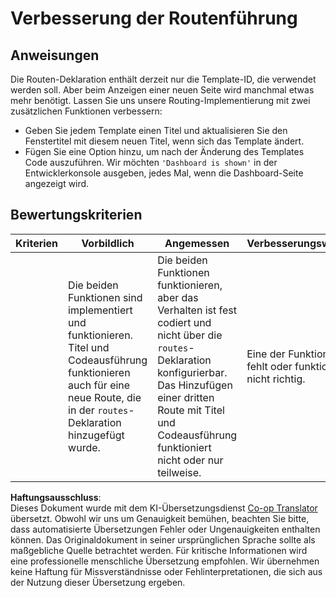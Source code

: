 <!--
CO_OP_TRANSLATOR_METADATA:
{
  "original_hash": "8223e429218befa731dd5bfd22299520",
  "translation_date": "2025-08-24T13:41:50+00:00",
  "source_file": "7-bank-project/1-template-route/assignment.md",
  "language_code": "de"
}
-->
# Verbesserung der Routenführung

## Anweisungen

Die Routen-Deklaration enthält derzeit nur die Template-ID, die verwendet werden soll. Aber beim Anzeigen einer neuen Seite wird manchmal etwas mehr benötigt. Lassen Sie uns unsere Routing-Implementierung mit zwei zusätzlichen Funktionen verbessern:

- Geben Sie jedem Template einen Titel und aktualisieren Sie den Fenstertitel mit diesem neuen Titel, wenn sich das Template ändert.
- Fügen Sie eine Option hinzu, um nach der Änderung des Templates Code auszuführen. Wir möchten `'Dashboard is shown'` in der Entwicklerkonsole ausgeben, jedes Mal, wenn die Dashboard-Seite angezeigt wird.

## Bewertungskriterien

| Kriterien | Vorbildlich                                                                                                                       | Angemessen                                                                                                                                                                                | Verbesserungswürdig                                    |
| --------- | ---------------------------------------------------------------------------------------------------------------------------------- | ----------------------------------------------------------------------------------------------------------------------------------------------------------------------------------------- | ----------------------------------------------------- |
|           | Die beiden Funktionen sind implementiert und funktionieren. Titel und Codeausführung funktionieren auch für eine neue Route, die in der `routes`-Deklaration hinzugefügt wurde. | Die beiden Funktionen funktionieren, aber das Verhalten ist fest codiert und nicht über die `routes`-Deklaration konfigurierbar. Das Hinzufügen einer dritten Route mit Titel und Codeausführung funktioniert nicht oder nur teilweise. | Eine der Funktionen fehlt oder funktioniert nicht richtig. |

**Haftungsausschluss**:  
Dieses Dokument wurde mit dem KI-Übersetzungsdienst [Co-op Translator](https://github.com/Azure/co-op-translator) übersetzt. Obwohl wir uns um Genauigkeit bemühen, beachten Sie bitte, dass automatisierte Übersetzungen Fehler oder Ungenauigkeiten enthalten können. Das Originaldokument in seiner ursprünglichen Sprache sollte als maßgebliche Quelle betrachtet werden. Für kritische Informationen wird eine professionelle menschliche Übersetzung empfohlen. Wir übernehmen keine Haftung für Missverständnisse oder Fehlinterpretationen, die sich aus der Nutzung dieser Übersetzung ergeben.